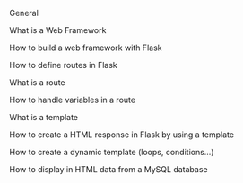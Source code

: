 General

What is a Web Framework

How to build a web framework with Flask

How to define routes in Flask

What is a route

How to handle variables in a route

What is a template

How to create a HTML response in Flask by using a template

How to create a dynamic template (loops, conditions…)

How to display in HTML data from a MySQL database
